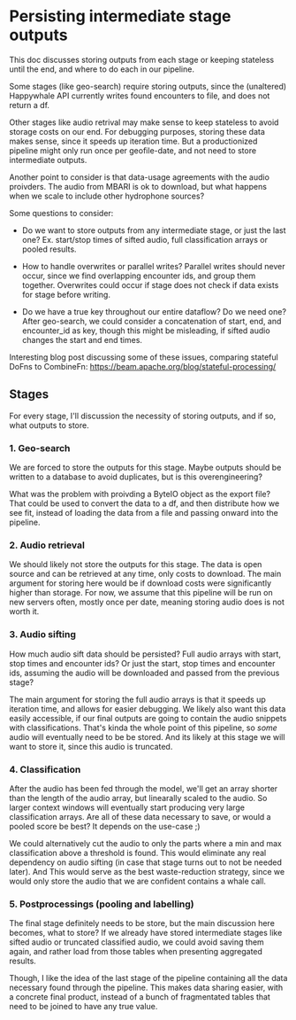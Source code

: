 # Persisting intermediate stage outputs

This doc discusses storing outputs from each stage or keeping stateless until the end, and where to do each in our pipeline. 

Some stages (like geo-search) require storing outputs, since the (unaltered) Happywhale API currently writes found encounters to file, and does not return a df.  
<!-- TODO open an PR in happywhale to return df instead of saving to file -->
Other stages like audio retrival may make sense to keep stateless to avoid storage costs on our end. 
For debugging purposes, storing these data makes sense, since it speeds up iteration time. 
But a productionized pipeline might only run once per geofile-date, and not need to store intermediate outputs.

Another point to consider is that data-usage agreements with the audio proivders.
The audio from MBARI is ok to download, but what happens when we scale to include other hydrophone sources? 


Some questions to consider:
- Do we want to store outputs from any intermediate stage, or just the last one? Ex. start/stop times of sifted audio, full classification arrays or pooled results.

- How to handle overwrites or parallel writes? Parallel writes should never occur, since we find overlapping encounter ids, and group them together. Overwrites could occur if stage does not check if data exists for stage before writing.
<!-- TODO add unit test for parallel writes -->
- Do we have a true key throughout our entire dataflow? Do we need one? After geo-search, we could consider a concatenation of start, end, and encounter_id as key, though this might be misleading, if sifted audio changes the start and end times. 




Interesting blog post discussing some of these issues, comparing stateful DoFns to CombineFn: https://beam.apache.org/blog/stateful-processing/

## Stages
For every stage, I'll discussion the necessity of storing outputs, and if so, what outputs to store.

### 1. Geo-search
We are forced to store the outputs for this stage. 
Maybe outputs should be written to a database to avoid duplicates, but is this overengineering? 

What was the problem with proivding a ByteIO object as the export file? That could be used to convert the data to a df, and then distribute how we see fit, instead of loading the data from a file and passing onward into the pipeline.


### 2. Audio retrieval
We should likely not store the outputs for this stage.
The data is open source and can be retrieved at any time, only costs to download.
The main argument for storing here would be if download costs were significantly higher than storage.
For now, we assume that this pipeline will be run on new servers often, mostly once per date, meaning storing audio does is not worth it.


### 3. Audio sifting
How much audio sift data should be persisted? Full audio arrays with start, stop times and encounter ids? 
Or just the start, stop times and encounter ids, assuming the audio will be downloaded and passed from the previous stage?

The main argument for storing the full audio arrays is that it speeds up iteration time, and allows for easier debugging.
We likely also want this data easily accessible, if our final outputs are going to contain the audio snippets with classifications. 
That's kinda the whole point of this pipeline, so _some_ audio will eventually need to be be stored. 
And its likely at this stage we will want to store it, since this audio is truncated.


### 4. Classification
After the audio has been fed through the model, we'll get an array shorter than the length of the audio array, but linearally scaled to the audio. So larger context windows will eventually start producing very large classification arrays. Are all of these data necessary to save, or would a pooled score be best? It depends on the use-case ;) 

We could alternatively cut the audio to only the parts where a min and max classification above a threshold is found. 
This would eliminate any real dependency on audio sifting (in case that stage turns out to not be needed later). 
And This would serve as the best waste-reduction strategy, since we would only store the audio that we are confident contains a whale call.


### 5. Postprocessings (pooling and labelling)
The final stage definitely needs to be store, but the main discussion here becomes, what to store? 
If we already have stored intermediate stages like sifted audio or truncated classified audio, we could avoid saving them again, and rather load from those tables when presenting aggregated results. 

Though, I like the idea of the last stage of the pipeline containing all the data necessary found through the pipeline. This makes data sharing easier, with a concrete final product, instead of a bunch of fragmentated tables that need to be joined to have any true value. 
